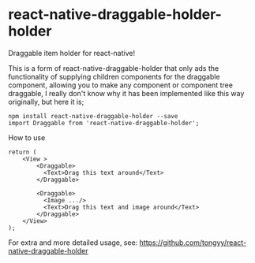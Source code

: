 # react-native-draggable-holder-holder

Draggable item holder for react-native!

This is a form of react-native-draggable-holder that only ads the functionality of supplying children components for the draggable component, allowing you to make any component or component tree draggable, I really don't know why it has been implemented like this way originally, but here it is;

```
npm install react-native-draggable-holder --save
import Draggable from 'react-native-draggable-holder';
```
How to use

```
return (
    <View >
        <Draggable>
          <Text>Drag this text around</Text>
        </Draggable>

        <Draggable>
          <Image .../>
          <Text>Drag this text and image around</Text>
        </Draggable>
    </View>
);
```

For extra and more detailed usage, see: <https://github.com/tongyy/react-native-draggable-holder>
